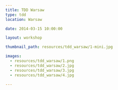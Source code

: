 ```yaml
---
title: TDD Warsaw
type: tdd
location: Warsaw

date: 2014-03-15 10:00:00

layout: workshop

thumbnail_path: resources/tdd_warsaw/1-mini.jpg

images:
  - resources/tdd_warsaw/1.png
  - resources/tdd_warsaw/2.jpg
  - resources/tdd_warsaw/3.jpg
  - resources/tdd_warsaw/4.jpg

---
```

